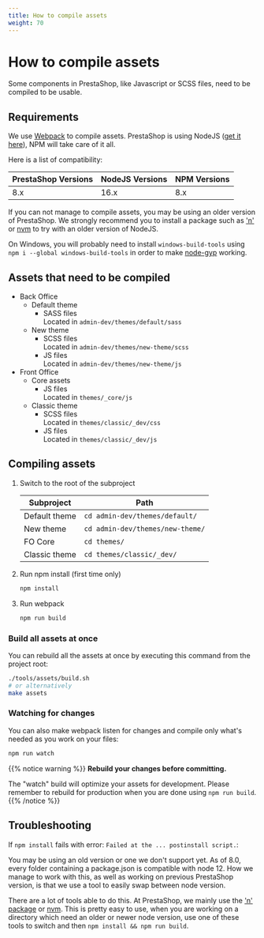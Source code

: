 ```yaml
---
title: How to compile assets
weight: 70
---
```


# How to compile assets

Some components in PrestaShop, like Javascript or SCSS files, need to be compiled to be usable.

## Requirements

We use [Webpack](https://webpack.js.org/) to compile assets. PrestaShop is using NodeJS ([get it here](https://nodejs.org/)), NPM will take care of it all.

Here is a list of compatibility: 

| PrestaShop Versions | NodeJS Versions | NPM Versions |
|---------------------|-----------------|--------------|
| 8.x                 | 16.x            | 8.x          |

If you can not manage to compile assets, you may be using an older version of PrestaShop. We strongly recommend you to install a package such as ['n'](https://www.npmjs.com/package/n?activeTab=versions) or [nvm](https://github.com/nvm-sh/nvm) to try with an older version of NodeJS.

On Windows, you will probably need to install `windows-build-tools` using `npm i --global windows-build-tools` in order to make [node-gyp](https://github.com/nodejs/node-gyp#on-windows) working.

## Assets that need to be compiled

- Back Office
  - Default theme
    - SASS files\
      Located in `admin-dev/themes/default/sass`
  - New theme
    - SCSS files\
      Located in `admin-dev/themes/new-theme/scss`
    - JS files\
      Located in `admin-dev/themes/new-theme/js`
- Front Office
  - Core assets
    - JS files\
      Located in `themes/_core/js`
  - Classic theme
    - SCSS files\
      Located in `themes/classic/_dev/css`
    - JS files\
      Located in `themes/classic/_dev/js`

## Compiling assets

1. Switch to the root of the subproject

   | Subproject    | Path                             |
   | ------------- | -------------------------------- |
   | Default theme | `cd admin-dev/themes/default/`   |
   | New theme     | `cd admin-dev/themes/new-theme/` |
   | FO Core       | `cd themes/`                     |
   | Classic theme | `cd themes/classic/_dev/`        |

2) Run npm install (first time only)

   ```bash
   npm install
   ```

3) Run webpack

   ```bash
   npm run build
   ```

### Build all assets at once

You can rebuild all the assets at once by executing this command from the project root:

```bash
./tools/assets/build.sh
# or alternatively
make assets
```

### Watching for changes

You can also make webpack listen for changes and compile only what's needed as you work on your files:

```bash
npm run watch
```

{{% notice warning %}}
**Rebuild your changes before committing.**

The "watch" build will optimize your assets for development. Please remember to rebuild for production when you are done using `npm run build`.
{{% /notice %}}

## Troubleshooting

If `npm install` fails with error: `Failed at the ... postinstall script.`:

You may be using an old version or one we don't support yet. As of 8.0, every folder containing a package.json is compatible with node 12.
How we manage to work with this, as well as working on previous PrestaShop version, is that we use a tool to easily swap between node version.

There are a lot of tools able to do this. At PrestaShop, we mainly use the ['n' package](https://www.npmjs.com/package/n?activeTab=versions) or [nvm](https://github.com/nvm-sh/nvm).
This is pretty easy to use, when you are working on a directory which need an older or newer node version, use one of these tools to switch and then `npm install && npm run build`.
